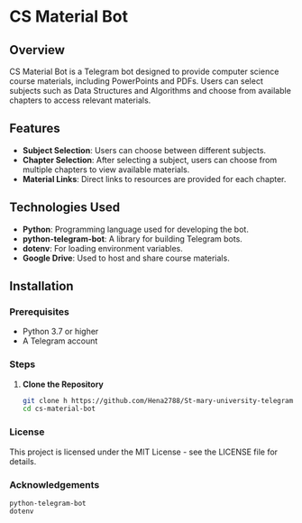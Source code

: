 # CS Material Bot

## Overview
CS Material Bot is a Telegram bot designed to provide computer science course materials, including PowerPoints and PDFs. Users can select subjects such as Data Structures and Algorithms and choose from available chapters to access relevant materials.

## Features
- **Subject Selection**: Users can choose between different subjects.
- **Chapter Selection**: After selecting a subject, users can choose from multiple chapters to view available materials.
- **Material Links**: Direct links to resources are provided for each chapter.

## Technologies Used
- **Python**: Programming language used for developing the bot.
- **python-telegram-bot**: A library for building Telegram bots.
- **dotenv**: For loading environment variables.
- **Google Drive**: Used to host and share course materials.

## Installation

### Prerequisites
- Python 3.7 or higher
- A Telegram account

### Steps
1. **Clone the Repository**
   ```bash
   git clone h https://github.com/Hena2788/St-mary-university-telegram-bot.git
   cd cs-material-bot

 ### License

This project is licensed under the MIT License - see the LICENSE file for details.

###  Acknowledgements

    python-telegram-bot
    dotenv

